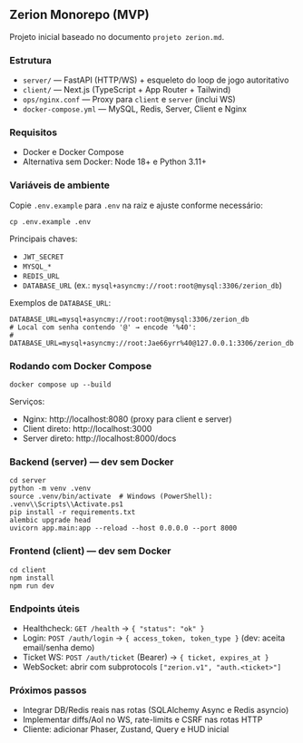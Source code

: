 ## Zerion Monorepo (MVP)

Projeto inicial baseado no documento `projeto zerion.md`.

### Estrutura

- `server/` — FastAPI (HTTP/WS) + esqueleto do loop de jogo autoritativo
- `client/` — Next.js (TypeScript + App Router + Tailwind)
- `ops/nginx.conf` — Proxy para `client` e `server` (inclui WS)
- `docker-compose.yml` — MySQL, Redis, Server, Client e Nginx

### Requisitos

- Docker e Docker Compose
- Alternativa sem Docker: Node 18+ e Python 3.11+

### Variáveis de ambiente

Copie `.env.example` para `.env` na raiz e ajuste conforme necessário:

```
cp .env.example .env
```

Principais chaves:

- `JWT_SECRET`
- `MYSQL_*`
- `REDIS_URL`
- `DATABASE_URL` (ex.: `mysql+asyncmy://root:root@mysql:3306/zerion_db`)

Exemplos de `DATABASE_URL`:

```
DATABASE_URL=mysql+asyncmy://root:root@mysql:3306/zerion_db
# Local com senha contendo '@' → encode '%40':
# DATABASE_URL=mysql+asyncmy://root:Jae66yrr%40@127.0.0.1:3306/zerion_db
```

### Rodando com Docker Compose

```
docker compose up --build
```

Serviços:

- Nginx: http://localhost:8080 (proxy para client e server)
- Client direto: http://localhost:3000
- Server direto: http://localhost:8000/docs

### Backend (server) — dev sem Docker

```
cd server
python -m venv .venv
source .venv/bin/activate  # Windows (PowerShell): .venv\\Scripts\\Activate.ps1
pip install -r requirements.txt
alembic upgrade head
uvicorn app.main:app --reload --host 0.0.0.0 --port 8000
```

### Frontend (client) — dev sem Docker

```
cd client
npm install
npm run dev
```

### Endpoints úteis

- Healthcheck: `GET /health` → `{ "status": "ok" }`
- Login: `POST /auth/login` → `{ access_token, token_type }` (dev: aceita email/senha demo)
- Ticket WS: `POST /auth/ticket` (Bearer) → `{ ticket, expires_at }`
- WebSocket: abrir com subprotocols `["zerion.v1", "auth.<ticket>"]`

### Próximos passos

- Integrar DB/Redis reais nas rotas (SQLAlchemy Async e Redis asyncio)
- Implementar diffs/AoI no WS, rate-limits e CSRF nas rotas HTTP
- Cliente: adicionar Phaser, Zustand, Query e HUD inicial
